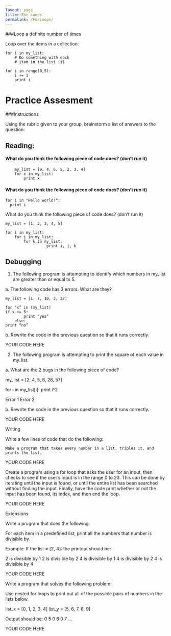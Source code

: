 ```yaml
---
layout: page
title: For Loops
permalink: /ForLoops/
---
```


###Loop a definite number of times

Loop over the items in a collection:

	for i in my_list:
		# Do something with each
		# item in the list (i)

    for i in range(0,5):
        i += 1
        print i

# Practice Assesment

###Instructions

Using the rubric given to your group, brainstorm a list of answers to the question: 

## Reading:

#### What do you think the following piece of code does? (don’t run it)
        
        my_list = [9, 4, 6, 5, 2, 3, 4]
        for x in my_list:
            print x

#### What do you think the following piece of code does? (don’t run it)

    for i in "Hello world!":
      print i

What do you think the following piece of code does? (don’t run it)

    my_list = [1, 2, 3, 4, 5]

    for i in my_list:
        for j in my_list:
            for k in my_list:
                      print i, j, k
            

## Debugging

1.  The following program is attempting to identify which numbers in my_list are greater than or equal  to  5.

a. The following code has 3 errors. What are they?

    my_list = [1, 7, 10, 3, 27]

    for “x” in (my_list)
    if x >= 5:
            print “yes”
        else:
    print “no”

b. Rewrite the code in the previous question so that it runs correctly.

YOUR CODE HERE

2. The following program is attempting to print the square of each value in my_list.

a. What are the 2 bugs in the following piece of code?

my_list = [2, 4, 5, 6, 28, 57]

for i in my_list[i]:
    print i^2

Error 1
Error 2

b. Rewrite the code in the previous question so that it runs correctly.

YOUR CODE HERE

Writing

Write a few lines of code that do the following:

    Make a program that takes every number in a list, triples it, and prints the list.

YOUR CODE HERE

Create a program using a for loop that asks the user for an input, then checks to see if the user’s input is in the range 0 to 23. This can be done by iterating until the input is found, or until the entire list has been searched without finding the input. Finally, have the code  print whether or not the input has been found, its index, and then end the loop.

YOUR CODE HERE

Extensions

Write a program that does the following:

For each item in a predefined list, print all the numbers that number is divisible by. 

Example: If the list = [2, 4]: the printout should be:

2 is divisible by 1
2 is divisible by 2
4 is divisible by 1
4 is divisible by 2
4 is divisible by 4

YOUR CODE HERE
 
Write a program that solves the following problem:

Use nested for loops to print out all of the possible pairs of numbers in the lists below.

list_x = [0, 1, 2, 3, 4]
list_y = [5, 6, 7, 8, 9]

Output should be:
0 5
0 6
0 7
…

YOUR CODE HERE


